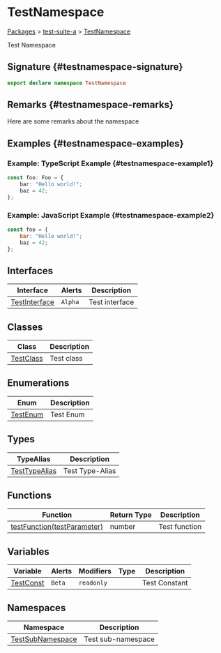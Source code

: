 # TestNamespace

[Packages](./) &gt; [test-suite-a](./test-suite-a/) &gt; [TestNamespace](./test-suite-a/testnamespace-namespace/)

Test Namespace

## Signature {#testnamespace-signature}

```typescript
export declare namespace TestNamespace
```

## Remarks {#testnamespace-remarks}

Here are some remarks about the namespace

## Examples {#testnamespace-examples}

### Example: TypeScript Example {#testnamespace-example1}

```typescript
const foo: Foo = {
	bar: "Hello world!";
	baz = 42;
};
```

### Example: JavaScript Example {#testnamespace-example2}

```javascript
const foo = {
	bar: "Hello world!";
	baz = 42;
};
```

## Interfaces

| Interface | Alerts | Description |
| --- | --- | --- |
| [TestInterface](./test-suite-a/testnamespace-namespace/testinterface-interface/) | `Alpha` | Test interface |

## Classes

| Class | Description |
| --- | --- |
| [TestClass](./test-suite-a/testnamespace-namespace/testclass-class/) | Test class |

## Enumerations

| Enum | Description |
| --- | --- |
| [TestEnum](./test-suite-a/testnamespace-namespace/testenum-enum/) | Test Enum |

## Types

| TypeAlias | Description |
| --- | --- |
| [TestTypeAlias](./test-suite-a/testnamespace-namespace/testtypealias-typealias/) | Test Type-Alias |

## Functions

| Function | Return Type | Description |
| --- | --- | --- |
| [testFunction(testParameter)](./test-suite-a/testnamespace-namespace/testfunction-function) | number | Test function |

## Variables

| Variable | Alerts | Modifiers | Type | Description |
| --- | --- | --- | --- | --- |
| [TestConst](./test-suite-a/testnamespace-namespace/testconst-variable) | `Beta` | `readonly` |  | Test Constant |

## Namespaces

| Namespace | Description |
| --- | --- |
| [TestSubNamespace](./test-suite-a/testnamespace-namespace/testsubnamespace-namespace/) | Test sub-namespace |

